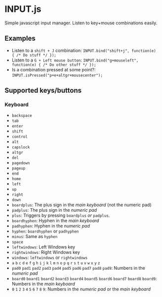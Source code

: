 INPUT.js
========

Simple javascript input manager. Listen to key+mouse combinations easily.

Examples
--------

* Listen to a `shift + J` combination: `INPUT.bind("shift+j", function(e) { /* Do stuff */ });`
* Listen to a `G + Left mouse button`: `INPUT.bind("g+mouseleft", function(e) { /* Do other stuff */ });`
* Is a combination pressed at some point?: `INPUT.isPressed("p+e+altgr+mousecenter");`

Supported keys/buttons
----------------------

### Keyboard

* `backspace`
* `tab`
* `enter`
* `shift`
* `control`
* `alt`
* `capslock`
* `altgr`
* `del`
* `pagedown`
* `pageup`
* `end`
* `home`
* `left`
* `up`
* `right`
* `down`
* `boardplus`: The plus sign in the *main keyboard* (not the numeric pad)
* `padplus`: The plus sign in the *numeric pad*
* `plus`: Triggers by pressing `boardplus` *or* `padplus`.
* `boardhyphen`: Hyphen in the *main keyboard*
* `padhyphen`: Hyphen in the *numeric pad*
* `hyphen`: `boardhyphen` or `padhyphen`
* `minus`: Same as `hyphen`
* `space`
* `leftwindows`: Left Windows key
* `rightwindows`: Right Windows key
* `windows`: `leftwindows` or `rightwindows`
* `a` `b` `c` `d` `e` `f` `g` `h` `i` `j` `k` `l` `m` `n` `o` `p` `q` `r` `s` `t` `u` `v` `w` `x` `y` `z`
* `pad0` `pad1` `pad2` `pad3` `pad4` `pad5` `pad6` `pad7` `pad8` `pad9`: Numbers in the *numeric pad*
* `board0` `board1` `board2` `board3` `board4` `board5` `board6` `board7` `board8` `board9`: Numbers in the *main keyboard*
* `0` `1` `2` `3` `4` `5` `6` `7` `8` `9`: Numbers in the *numeric pad* or the *main keyboard*
